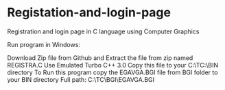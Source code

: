 # Registation-and-login-page
Registration and login page in C language using Computer Graphics

Run program in Windows:

Download Zip file from Github and Extract the file from zip named REGISTRA.C 
Use Emulated Turbo C++ 3.0
Copy this file to your C:\TC:\BIN directory 
To Run this program copy the EGAVGA.BGI file  from  BGI folder  to your BIN directory
Full path: C:\TC\BGI\EGAVGA.BGI
